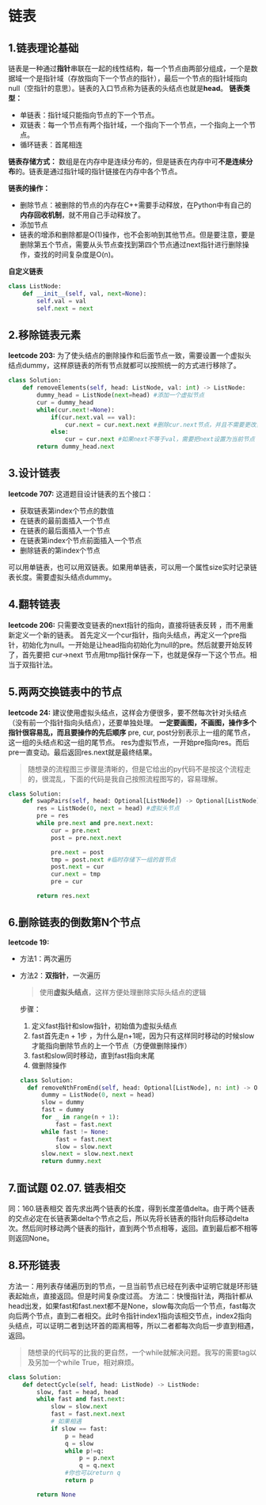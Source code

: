 # 链表
## 1.链表理论基础
链表是一种通过**指针**串联在一起的线性结构，每一个节点由两部分组成，一个是数据域一个是指针域（存放指向下一个节点的指针），最后一个节点的指针域指向null（空指针的意思）。链表的入口节点称为链表的头结点也就是**head**。
**链表类型：**
* 单链表：指针域只能指向节点的下一个节点。
* 双链表：每一个节点有两个指针域，一个指向下一个节点，一个指向上一个节点。
* 循环链表：首尾相连

**链表存储方式：**
数组是在内存中是连续分布的，但是链表在内存中可**不是连续分布**的。链表是通过指针域的指针链接在内存中各个节点。

**链表的操作：**
* 删除节点：被删除的节点的内存在C++需要手动释放，在Python中有自己的**内存回收机制**，就不用自己手动释放了。
* 添加节点
* 链表的增添和删除都是O(1)操作，也不会影响到其他节点。但是要注意，要是删除第五个节点，需要从头节点查找到第四个节点通过next指针进行删除操作，查找的时间复杂度是O(n)。

**自定义链表**
```python
class ListNode:
    def __init__(self, val, next=None):
        self.val = val
        self.next = next
```
## 2.移除链表元素
**leetcode 203:**
为了使头结点的删除操作和后面节点一致，需要设置一个虚拟头结点dummy，这样原链表的所有节点就都可以按照统一的方式进行移除了。
```python
class Solution:
    def removeElements(self, head: ListNode, val: int) -> ListNode:
        dummy_head = ListNode(next=head) #添加一个虚拟节点
        cur = dummy_head
        while(cur.next!=None):
            if(cur.next.val == val):
                cur.next = cur.next.next #删除cur.next节点，并且不需要更改当前节点
            else:
                cur = cur.next #如果next不等于val，需要把next设置为当前节点
        return dummy_head.next
```

## 3.设计链表
**leetcode 707:**
这道题目设计链表的五个接口：
* 获取链表第index个节点的数值
* 在链表的最前面插入一个节点
* 在链表的最后面插入一个节点
* 在链表第index个节点前面插入一个节点
* 删除链表的第index个节点

可以用单链表，也可以用双链表。如果用单链表，可以用一个属性size实时记录链表长度。需要虚拟头结点dummy。

## 4.翻转链表
**leetcode 206:**
只需要改变链表的next指针的指向，直接将链表反转 ，而不用重新定义一个新的链表。
首先定义一个cur指针，指向头结点，再定义一个pre指针，初始化为null。一开始是让head指向初始化为null的pre。然后就要开始反转了，首先要把 cur->next 节点用tmp指针保存一下，也就是保存一下这个节点。相当于双指针法。

## 5.两两交换链表中的节点
**leetcode 24:**
建议使用虚拟头结点，这样会方便很多，要不然每次针对头结点（没有前一个指针指向头结点），还要单独处理。
**一定要画图，不画图，操作多个指针很容易乱，而且要操作的先后顺序**
pre, cur, post分别表示上一组的尾节点，这一组的头结点和这一组的尾节点。
res为虚拟节点，一开始pre指向res。而后pre一直变动。最后返回res.next就是最终结果。
>随想录的流程图三步骤是清晰的，但是它给出的py代码不是按这个流程走的，很混乱，下面的代码是我自己按照流程图写的，容易理解。
```python
class Solution:
    def swapPairs(self, head: Optional[ListNode]) -> Optional[ListNode]:
        res = ListNode(0, next = head) #虚拟头节点
        pre = res
        while pre.next and pre.next.next:
            cur = pre.next
            post = pre.next.next

            pre.next = post
            tmp = post.next #临时存储下一组的首节点
            post.next = cur
            cur.next = tmp
            pre = cur

        return res.next
```

## 6.删除链表的倒数第N个节点
**leetcode 19:**
* 方法1：两次遍历
* 方法2：**双指针**，一次遍历

  >使用**虚拟头结点**，这样方便处理删除实际头结点的逻辑

  步骤：
  1. 定义fast指针和slow指针，初始值为虚拟头结点
  2. fast首先走n + 1步 ，为什么是n+1呢，因为只有这样同时移动的时候slow才能指向删除节点的上一个节点（方便做删除操作）
  3. fast和slow同时移动，直到fast指向末尾
  4. 做删除操作
  ```python
  class Solution:
    def removeNthFromEnd(self, head: Optional[ListNode], n: int) -> Optional[ListNode]:
        dummy = ListNode(0, next = head)
        slow = dummy
        fast = dummy
        for _ in range(n + 1):
            fast = fast.next
        while fast != None:
            fast = fast.next
            slow = slow.next
        slow.next = slow.next.next
        return dummy.next
  ```

## 7.面试题 02.07. 链表相交
同：160.链表相交
首先求出两个链表的长度，得到长度差值delta。由于两个链表的交点必定在长链表第delta个节点之后，所以先将长链表的指针向后移动delta次。然后同时移动两个链表的指针，直到两个节点相等，返回。直到最后都不相等则返回None。

## 8.环形链表
方法一：用列表存储遍历到的节点，一旦当前节点已经在列表中证明它就是环形链表起始点，直接返回。但是时间复杂度过高。
方法二：快慢指针法，两指针都从head出发，如果fast和fast.next都不是None，slow每次向后一个节点，fast每次向后两个节点，直到二者相交。此时令指针index1指向该相交节点，index2指向头结点，可以证明二者到达环首的距离相等，所以二者都每次向后一步直到相遇，返回。
>随想录的代码写的比我的更自然，一个while就解决问题。我写的需要tag以及另加一个while True，相对麻烦。
```python
class Solution:
    def detectCycle(self, head: ListNode) -> ListNode:
        slow, fast = head, head
        while fast and fast.next:
            slow = slow.next
            fast = fast.next.next
            # 如果相遇
            if slow == fast:
                p = head
                q = slow
                while p!=q:
                    p = p.next
                    q = q.next
                #你也可以return q
                return p

        return None
```

